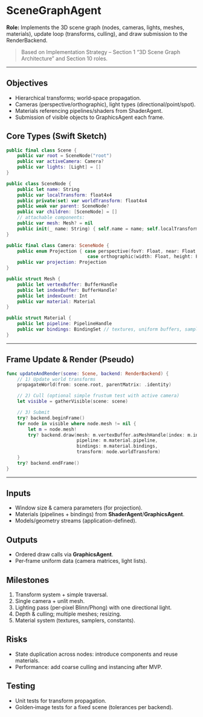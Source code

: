# SceneGraphAgent

**Role:** Implements the 3D scene graph (nodes, cameras, lights, meshes, materials), update loop (transforms, culling), and draw submission to the RenderBackend.

> Based on Implementation Strategy – Section 1 “3D Scene Graph Architecture” and Section 10 roles.

---

## Objectives
- Hierarchical transforms; world‑space propagation.
- Cameras (perspective/orthographic), light types (directional/point/spot).
- Materials referencing pipelines/shaders from ShaderAgent.
- Submission of visible objects to GraphicsAgent each frame.

## Core Types (Swift Sketch)

```swift
public final class Scene {
    public var root = SceneNode("root")
    public var activeCamera: Camera?
    public var lights: [Light] = []
}

public class SceneNode {
    public let name: String
    public var localTransform: float4x4
    public private(set) var worldTransform: float4x4
    public weak var parent: SceneNode?
    public var children: [SceneNode] = []
    // attachable components:
    public var mesh: Mesh? = nil
    public init(_ name: String) { self.name = name; self.localTransform = .identity; self.worldTransform = .identity }
}

public final class Camera: SceneNode {
    public enum Projection { case perspective(fovY: Float, near: Float, far: Float),
                              case orthographic(width: Float, height: Float, near: Float, far: Float) }
    public var projection: Projection
}

public struct Mesh {
    public let vertexBuffer: BufferHandle
    public let indexBuffer: BufferHandle?
    public let indexCount: Int
    public var material: Material
}

public struct Material {
    public let pipeline: PipelineHandle
    public var bindings: BindingSet // textures, uniform buffers, samplers
}
```

---

## Frame Update & Render (Pseudo)

```swift
func updateAndRender(scene: Scene, backend: RenderBackend) {
    // 1) Update world transforms
    propagateWorld(from: scene.root, parentMatrix: .identity)

    // 2) Cull (optional simple frustum test with active camera)
    let visible = gatherVisible(scene: scene)

    // 3) Submit
    try? backend.beginFrame()
    for node in visible where node.mesh != nil {
        let m = node.mesh!
        try? backend.draw(mesh: m.vertexBuffer.asMeshHandle(index: m.indexBuffer, count: m.indexCount),
                          pipeline: m.material.pipeline,
                          bindings: m.material.bindings,
                          transform: node.worldTransform)
    }
    try? backend.endFrame()
}
```

---

## Inputs
- Window size & camera parameters (for projection).
- Materials (pipelines + bindings) from **ShaderAgent**/**GraphicsAgent**.
- Models/geometry streams (application-defined).

## Outputs
- Ordered draw calls via **GraphicsAgent**.
- Per‑frame uniform data (camera matrices, light lists).

## Milestones
1) Transform system + simple traversal.
2) Single camera + unlit mesh.
3) Lighting pass (per‑pixel Blinn/Phong) with one directional light.
4) Depth & culling; multiple meshes; resizing.
5) Material system (textures, samplers, constants).

## Risks
- State duplication across nodes: introduce components and reuse materials.
- Performance: add coarse culling and instancing after MVP.

## Testing
- Unit tests for transform propagation.
- Golden‑image tests for a fixed scene (tolerances per backend).

